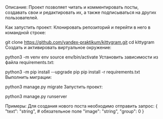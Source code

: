 Описание:
Проект позволяет читать и комментировать посты, создавать свои и редактировать их, а также подписываться на других пользователей.

Как запустить проект:
Клонировать репозиторий и перейти в него в командной строке:

git clone https://github.com/yandex-praktikum/kittygram.git
cd kittygram
Cоздать и активировать виртуальное окружение:

python3 -m venv env
source env/bin/activate
Установить зависимости из файла requirements.txt:

python3 -m pip install --upgrade pip
pip install -r requirements.txt
Выполнить миграции:

python3 manage.py migrate
Запустить проект:

python3 manage.py runserver

Примеры:
Для создания нового поста необходимо отправить запрос:
{
"text": "string", # обязательное поле
"image": "string", 
"group": 0
}

